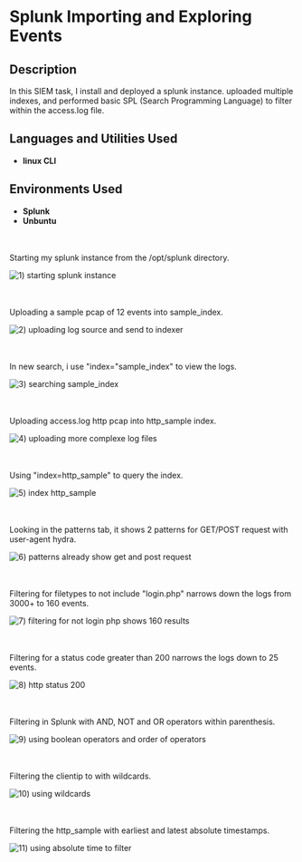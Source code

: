 # Splunk Importing and Exploring Events

<h2>Description</h2>
In this SIEM task, I install and deployed a splunk instance. uploaded multiple indexes, and performed basic SPL (Search Programming Language) to filter within the access.log file.  


<h2>Languages and Utilities Used</h2>

- <b>linux CLI</b>

<h2>Environments Used </h2>

- <b>Splunk</b>
- <b>Unbuntu</b> 

<br />
<br />
Starting my splunk instance from the /opt/splunk directory. 

![1) starting splunk instance](https://github.com/user-attachments/assets/485485ec-e7f3-43ef-a2db-1ffc60f04ce8)

<br />
<br />
Uploading a sample pcap of 12 events into sample_index. 

![2) uploading log source and send to indexer](https://github.com/user-attachments/assets/72dca489-4be1-46b0-a9b1-6eca6b7f7ebf)

<br />
<br />  
In new search, i use "index="sample_index" to view the logs. 

![3) searching sample_index](https://github.com/user-attachments/assets/501f765c-2dce-4ee8-ac89-ca21a078328c)

<br />
<br />
Uploading access.log http pcap into http_sample index. 

![4) uploading more complexe log files](https://github.com/user-attachments/assets/bf80df8c-6977-49d0-ba03-1271ead248d9)

<br />
<br />
Using "index=http_sample" to query the index.

![5) index http_sample](https://github.com/user-attachments/assets/c3df536a-50c2-45a3-8da9-e81a9f94142e)

<br />
<br />
Looking in the patterns tab, it shows 2 patterns for GET/POST request with user-agent hydra. 

![6) patterns already show get and post request](https://github.com/user-attachments/assets/2249aed2-68ad-4b29-ba25-b02aef24a042)

<br />
<br />
Filtering for filetypes to not include "login.php" narrows down the logs from 3000+ to 160 events. 

![7) filtering for not login php shows 160 results](https://github.com/user-attachments/assets/d4939433-d123-478e-b203-33b3c4c2e42a)

<br />
<br />  
Filtering for a status code greater than 200 narrows the logs down to 25 events. 

![8) http status  200](https://github.com/user-attachments/assets/802038ee-4337-4d2b-96fe-3ef1095fcb1c)

<br />
<br />
Filtering in Splunk with AND, NOT and OR operators within parenthesis. 

![9) using boolean operators and order of operators](https://github.com/user-attachments/assets/573716f7-7f26-4b15-97e1-9d5f466fb0a6)

<br />
<br />
Filtering the clientip to with wildcards. 

![10) using wildcards](https://github.com/user-attachments/assets/a65a847d-416f-4dc8-9827-14da9f78583f)

<br />
<br />
Filtering the http_sample with earliest and latest absolute timestamps. 

![11) using absolute time to filter](https://github.com/user-attachments/assets/6bfe122f-7c04-4327-9fba-2b0d34811771)

<br />
<br />
